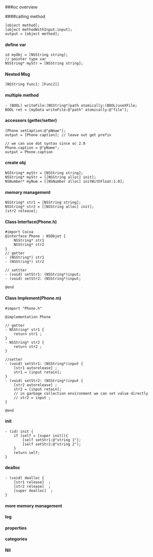 ###oc overview


####calling method

    [object method];
    [object methodWithInput:input];
    output = [object method];

#### define var
    id myObj = [NSString string];
    // pointer type var
    NSString* myStr = [NSString string]; 
#### Nested Msg
    [NSString Func1: [Func2]]
#### multiple method
    - (BOOL) writeFile:(NSString*)path atomically:(BOOL)useXFile;
    BOOL ret = [myData writeFile:@"path" atomically:@"file"];
#### accessors (getter/setter)
    [Phone setCaption:@"pNmae"];
    output = [Phone caption]; // leave out get prefix
    
    // we can use dot syntax since oc 2.0
    Phone.caption = @"pName";
    output = Phone.caption
#### create obj
    NSString* myStr = [NSString string];
    NSString* myStr = [[NSString alloc] init];
    NSNumber* myNum = [[NSNumber alloc] initWithFloat:1.0];
#### memory management
    NSString* str1 = [NSString string];
    NSString* str2 = [[NSString alloc] init];
    [str2 release];
#### Class Interface(Phone.h)
    #import Cocoa
    @interface Phone : NSObjet {
        NSString* str1
        NSString* str2
    }
    // getter
    - (NSString*) str1
    - (NSString*) str2

    // settter
    - (void) setStr1: (NSString*)input;
    - (void) setStr2: (NSString*)input;

    @end
#### Class Implement(Phone.m)
    #import "Phone.h"
    
    @implementation Phone 
    
    // getter
    - NSString* str1 {
        return str1 ;
    }
    - NSString* str2 {
        return str2 ;
    }
    
    //setter
    - (void) setStr1: (NSString*)input {
        [str1 autorelease] ;
        str1 = [input retain];
    }
    - (void) setStr2: (NSString*)input {
        [str2 autorelease] ;
        str2 = [input retain];
        // in garbage collection environment we can set value directly
        // str2 = input ;
    }

    @end
#### init
    - (id) init {
        if (self = [super init]){
            [self setStr1:@"string 1"];
            [self setStr2:@"string 2"];
        }
        return self;
    }
#### dealloc   
    - (void) dealloc {
        [str1 release]  ;
        [str2 release]  ;
        [super dealloc]  ;
    }
#### more memory management
#### log
#### properties
#### categories
#### Nil
